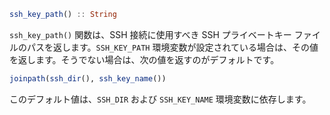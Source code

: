 ```julia
ssh_key_path() :: String
```

`ssh_key_path()` 関数は、SSH 接続に使用すべき SSH プライベートキー ファイルのパスを返します。`SSH_KEY_PATH` 環境変数が設定されている場合は、その値を返します。そうでない場合は、次の値を返すのがデフォルトです。

```julia
joinpath(ssh_dir(), ssh_key_name())
```

このデフォルト値は、`SSH_DIR` および `SSH_KEY_NAME` 環境変数に依存します。
